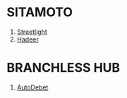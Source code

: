 <!-- TITLE: Documentation -->
<!-- SUBTITLE: Product and Service Documentation -->

# SITAMOTO
1. [Streetlight](./streetlight)
1. [Hadeer](./hadeer)

# BRANCHLESS HUB
1. [AutoDebet](./autodebet)


